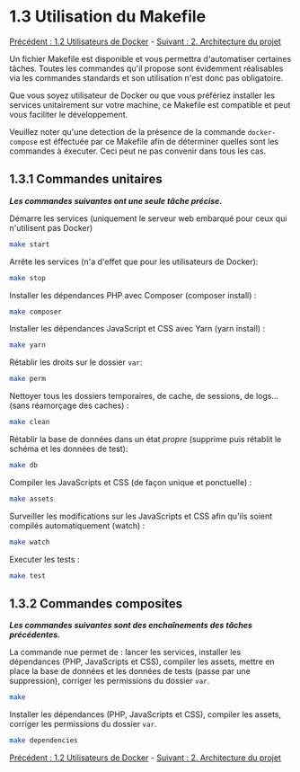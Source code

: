 # 1.3 Utilisation du Makefile

[Précédent : 1.2 Utilisateurs de Docker](1-2-Utilisateurs-de-docker.md) -
[Suivant : 2. Architecture du projet](2-Architecture-du-projet.md)

Un fichier Makefile est disponible et vous permettra d'automatiser certaines tâches. Toutes les commandes qu'il propose
sont évidemment réalisables via les commandes standards et son utilisation n'est donc pas obligatoire.

Que vous soyez utilisateur de Docker ou que vous préfériez installer les services unitairement sur votre machine,
ce Makefile est compatible et peut vous faciliter le développement.

Veuillez noter qu'une detection de la présence de la commande `docker-compose` est éffectuée par ce Makefile afin de
déterminer quelles sont les commandes à éxecuter. Ceci peut ne pas convenir dans tous les cas.

## 1.3.1 Commandes unitaires

***Les commandes suivantes ont une seule tâche précise.***

Démarre les services (uniquement le serveur web embarqué pour ceux qui n'utilisent pas Docker)

```bash
make start
```

Arrête les services (n'a d'effet que pour les utilisateurs de Docker):

```bash
make stop
```

Installer les dépendances PHP avec Composer (composer install) :

```bash
make composer
```

Installer les dépendances JavaScript et CSS avec Yarn (yarn install) :

```bash
make yarn
```

Rétablir les droits sur le dossier `var`:

```bash
make perm
```

Nettoyer tous les dossiers temporaires, de cache, de sessions, de logs... (sans réamorçage des caches) :

```bash
make clean
```

Rétablir la base de données dans un état *propre* (supprime puis rétablit le schéma et les données de test):

```bash
make db
```

Compiler les JavaScripts et CSS (de façon unique et ponctuelle) :

```bash
make assets
```

Surveiller les modifications sur les JavaScripts et CSS afin qu'ils soient compilés automatiquement (watch) :

```bash
make watch
```

Executer les tests :

```bash
make test
```

## 1.3.2 Commandes composites

***Les commandes suivantes sont des enchaînements des tâches précédentes.***

La commande nue permet de : lancer les services, installer les dépendances (PHP, JavaScripts et CSS), compiler les
assets, mettre en place la base de données et les données de tests (passe par une suppression), corriger les permissions
du dossier `var`.

```bash
make
```

Installer les dépendances (PHP, JavaScripts et CSS), compiler les assets, corriger les permissions du dossier `var`.
```bash
make dependencies
```

[Précédent : 1.2 Utilisateurs de Docker](1-2-Utilisateurs-de-docker.md) -
[Suivant : 2. Architecture du projet](2-Architecture-du-projet.md)
